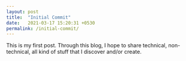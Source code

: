 ```yaml
---
layout: post
title:  "Initial Commit"
date:   2021-03-17 15:20:31 +0530
permalink: /initial-commit/
---
```

This is my first post. Through this blog, I hope to share technical, non-technical, all kind of stuff that I discover and/or create.